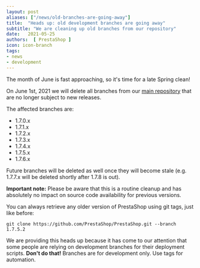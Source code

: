 ```yaml
---
layout: post
aliases: ["/news/old-branches-are-going-away"]
title:  "Heads up: old development branches are going away"
subtitle: "We are cleaning up old branches from our repository"
date:   2021-05-25
authors:  [ PrestaShop ]
icon: icon-branch
tags:
- news
- development
---
```


The month of June is fast approaching, so it's time for a late Spring clean!

On June 1st, 2021 we will delete all branches from our [main repository](https://github.com/PrestaShop/PrestaShop/) that are no longer subject to new releases.

The affected branches are:

- 1.7.0.x
- 1.7.1.x
- 1.7.2.x
- 1.7.3.x
- 1.7.4.x
- 1.7.5.x
- 1.7.6.x

Future branches will be deleted as well once they will become stale (e.g. 1.7.7.x will be deleted shortly after 1.7.8 is out).

**Important note:** Please be aware that this is a routine cleanup and has absolutely no impact on source code availability for previous versions.

You can always retrieve any older version of PrestaShop using git tags, just like before:

```
git clone https://github.com/PrestaShop/PrestaShop.git --branch 1.7.5.2
```

We are providing this heads up because it has come to our attention that some people are relying on development branches for their deployment scripts. **Don't do that!** Branches are for development only. Use tags for automation.
